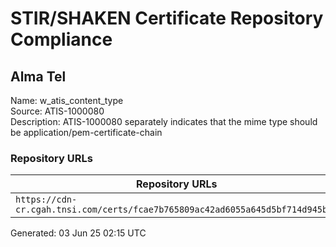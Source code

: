 # STIR/SHAKEN Certificate Repository Compliance

## Alma Tel

Name: w_atis_content_type\
Source: ATIS-1000080\
Description: ATIS-1000080 separately indicates that the mime type should be application/pem-certificate-chain
### Repository URLs

| Repository URLs | Not After |  Problems | Link |
|-----------------|-----------|-----------|------|
| `https://cdn-cr.cgah.tnsi.com/certs/fcae7b765809ac42ad6055a645d5bf714d945bab` | 24&#160;May&#160;26&#160;22:17&#160;UTC | true | [view](../../REPOS/85a759ea4780415fc5cfe744cfe6965061ffdf71/README.md) |


Generated: 03 Jun 25 02:15 UTC